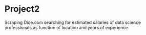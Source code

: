 # Project2
Scraping Dice.com searching for estimated salaries of data science professionals as function of location and years of experience
